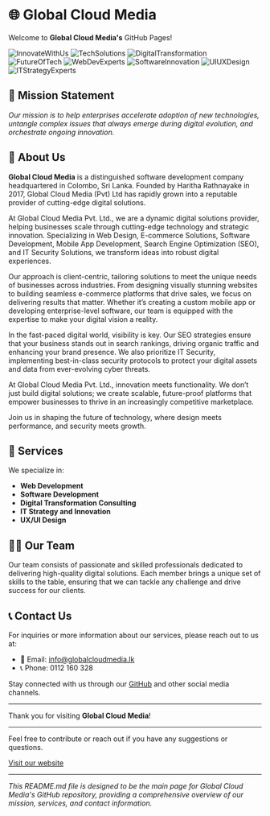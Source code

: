 # 🌐 Global Cloud Media

Welcome to **Global Cloud Media's** GitHub Pages!

![InnovateWithUs](https://img.shields.io/badge/InnovateWithUs-orange)
![TechSolutions](https://img.shields.io/badge/TechSolutions-blue)
![DigitalTransformation](https://img.shields.io/badge/DigitalTransformation-green)
![FutureOfTech](https://img.shields.io/badge/FutureOfTech-purple)
![WebDevExperts](https://img.shields.io/badge/WebDevExperts-darkgrey)
![SoftwareInnovation](https://img.shields.io/badge/SoftwareInnovation-lightgrey)
![UIUXDesign](https://img.shields.io/badge/UIUXDesign-teal)
![ITStrategyExperts](https://img.shields.io/badge/ITStrategyExperts-navyblue)

## 🎯 Mission Statement

*Our mission is to help enterprises accelerate adoption of new technologies, untangle complex issues that always emerge during digital evolution, and orchestrate ongoing innovation.*

## 🏢 About Us

**Global Cloud Media** is a distinguished software development company headquartered in Colombo, Sri Lanka. Founded by Haritha Rathnayake in 2017, Global Cloud Media (Pvt) Ltd has rapidly grown into a reputable provider of cutting-edge digital solutions.

At Global Cloud Media Pvt. Ltd., we are a dynamic digital solutions provider, helping businesses scale through cutting-edge technology and strategic innovation. Specializing in Web Design, E-commerce Solutions, Software Development, Mobile App Development, Search Engine Optimization (SEO), and IT Security Solutions, we transform ideas into robust digital experiences.

Our approach is client-centric, tailoring solutions to meet the unique needs of businesses across industries. From designing visually stunning websites to building seamless e-commerce platforms that drive sales, we focus on delivering results that matter. Whether it’s creating a custom mobile app or developing enterprise-level software, our team is equipped with the expertise to make your digital vision a reality.

In the fast-paced digital world, visibility is key. Our SEO strategies ensure that your business stands out in search rankings, driving organic traffic and enhancing your brand presence. We also prioritize IT Security, implementing best-in-class security protocols to protect your digital assets and data from ever-evolving cyber threats.

At Global Cloud Media Pvt. Ltd., innovation meets functionality. We don’t just build digital solutions; we create scalable, future-proof platforms that empower businesses to thrive in an increasingly competitive marketplace.

Join us in shaping the future of technology, where design meets performance, and security meets growth.

## 🚀 Services

We specialize in:

- **Web Development**
- **Software Development**
- **Digital Transformation Consulting**
- **IT Strategy and Innovation**
- **UX/UI Design**

## 👨‍💼 Our Team

Our team consists of passionate and skilled professionals dedicated to delivering high-quality digital solutions. Each member brings a unique set of skills to the table, ensuring that we can tackle any challenge and drive success for our clients.

## 📞 Contact Us

For inquiries or more information about our services, please reach out to us at:

- 📧 Email: [info@globalcloudmedia.lk](mailto:info@globalcloudmedia.lk)
- 📞 Phone: 0112 160 328

Stay connected with us through our [GitHub](https://github.com/Global-Cloud-Media-Pvt-Ltd) and other social media channels.

---

Thank you for visiting **Global Cloud Media**!

---

Feel free to contribute or reach out if you have any suggestions or questions.

[Visit our website](https://globalcloudmedia.lk/)

---

*This README.md file is designed to be the main page for Global Cloud Media's GitHub repository, providing a comprehensive overview of our mission, services, and contact information.*
